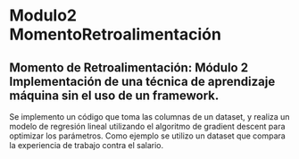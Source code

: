 # Modulo2 MomentoRetroalimentación
## Momento de Retroalimentación: Módulo 2 Implementación de una técnica de aprendizaje máquina sin el uso de un framework.
Se implemento un código que toma las columnas de un dataset, y realiza un modelo de regresión lineal utilizando el algoritmo de gradient descent para optimizar los parámetros.
Como ejemplo se utilizo un dataset que compara la experiencia de trabajo contra el salario.
